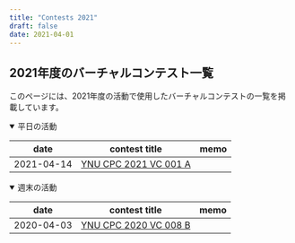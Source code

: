 ```yaml
---
title: "Contests 2021"
draft: false
date: 2021-04-01
---
```


## 2021年度のバーチャルコンテスト一覧

このページには、2021年度の活動で使用したバーチャルコンテストの一覧を掲載しています。

<details open>
<summary>平日の活動</summary>

date|contest title|memo
---|---|---
2021-04-14 | [YNU CPC 2021 VC 001 A](https://kenkoooo.com/atcoder/#/contest/show/89f93807-b864-446a-91a4-2d526793c5d6)

</details>

<details open>
<summary>週末の活動</summary>

date|contest title|memo
---|---|---
2020-04-03 | [YNU CPC 2020 VC 008 B](https://vjudge.net/contest/431059#overview)
</details>
